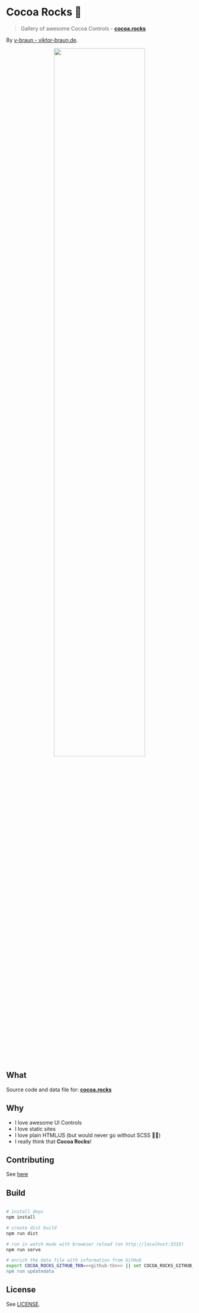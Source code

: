 # Cocoa Rocks 🤘
> Gallery of awesome Cocoa Controls - **[cocoa.rocks](https://cocoa.rocks)**


By [v-braun - viktor-braun.de](https://viktor-braun.de).

<p align="center">
<img width="70%" src="https://raw.githubusercontent.com/v-braun/cocoa-rocks/master/idea/logo.svg?sanitize=true" />
</p>

## What
Source code and data file for: **[cocoa.rocks](https://cocoa.rocks)**

## Why
- I love awesome UI Controls
- I love static sites
- I love plain HTML/JS (but would never go without SCSS 🤷‍♂️) 
- I really think that **Cocoa Rocks**!


## Contributing

See [here](https://github.com/vsouza/awesome-ios/blob/master/.github/CONTRIBUTING.md)


## Build

``` bash

# install deps
npm install

# create dist build
npm run dist

# run in watch mode with broweser reload (on http://localhost:3333)
npm run serve

# enrich the data file with information from GitHub
export COCOA_ROCKS_GITHUB_TKN=<<github-tkn>> || set COCOA_ROCKS_GITHUB_TKN=<<github-tkn>>
npm run updatedata

```



## License

See [LICENSE](https://github.com/v-braun/cocoa-rocks/blob/master/LICENSE).
